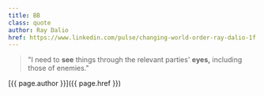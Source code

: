 ```yaml
---
title: BB
class: quote
author: Ray Dalio
href: https://www.linkedin.com/pulse/changing-world-order-ray-dalio-1f
---
```


> "I need to **see** things through the relevant parties' **eyes,** including those of enemies."

[{{ page.author }}]({{ page.href }})